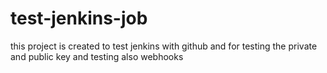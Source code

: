 # test-jenkins-job
this project is created to test jenkins with github 
and for testing the private and public key 
and testing also webhooks 

